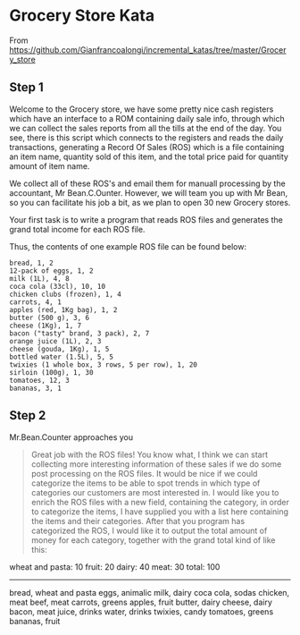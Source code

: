 # Grocery Store Kata

From <https://github.com/Gianfrancoalongi/incremental_katas/tree/master/Grocery_store>

## Step 1

Welcome to the Grocery store, we have some pretty nice cash registers which have an interface to a ROM containing daily sale info, through which we can collect the sales reports from all the tills at the end of the day. You see, there is this script which connects to the registers and reads the daily transactions, generating a Record Of Sales (ROS) which is a file containing an item name, quantity sold of this item, and the total price paid for quantity amount of item name.

We collect all of these ROS's and email them for manuall processing by the accountant, Mr Bean.C.Ounter. However, we will team you up with Mr Bean, so you can facilitate his job a bit, as we plan to open 30 new Grocery stores.

Your first task is to write a program that reads ROS files and generates the grand total income for each ROS file.

Thus, the contents of one example ROS file can be found below:

```csv
bread, 1, 2
12-pack of eggs, 1, 2
milk (1L), 4, 8
coca cola (33cl), 10, 10
chicken clubs (frozen), 1, 4
carrots, 4, 1
apples (red, 1Kg bag), 1, 2
butter (500 g), 3, 6
cheese (1Kg), 1, 7
bacon ("tasty" brand, 3 pack), 2, 7
orange juice (1L), 2, 3
cheese (gouda, 1Kg), 1, 5
bottled water (1.5L), 5, 5
twixies (1 whole box, 3 rows, 5 per row), 1, 20
sirloin (100g), 1, 30
tomatoes, 12, 3
bananas, 3, 1
```

## Step 2

Mr.Bean.Counter approaches you

> Great job with the ROS files! You know what, I think we can start collecting more interesting information of these sales if we do some post processing on the ROS files.
> It would be nice if we could categorize the items to be able to spot trends in which type of categories our customers are most interested in.
> I would like you to enrich the ROS files with a new field, containing the category, in order to categorize the items, I have supplied you with a list here containing the items and their categories.
> After that you program has categorized the ROS, I would like it to output the total amount of money for each category, together with the grand total kind of like this:

   wheat and pasta: 10
   fruit: 20
   dairy: 40
   meat: 30
   total: 100

---
bread, wheat and pasta
eggs, animalic
milk, dairy
coca cola, sodas
chicken, meat
beef, meat
carrots, greens
apples, fruit
butter, dairy
cheese, dairy
bacon, meat
juice, drinks
water, drinks
twixies, candy
tomatoes, greens
bananas, fruit
